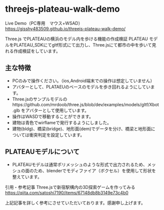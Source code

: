 # threejs-plateau-walk-demo
Live Demo（PC専用　マウス+WSAD）
https://gisshy483509.github.io/threejs-plateau-walk-demo/

Three.js でPLATEAUの横浜のモデル内を歩ける機能の作成検証
PLATEAU モデルをPLATEAU_SDKにてgltf形式にて出力し、Three.jsにて都市の中を歩いて見れる作成検証をしています。

## 主な特徴
- PCのみで操作ください。（ios,Android端末での操作は想定していません）
- アバターとして、PLATAEUのベースのモデルを歩き回れるようにしています。
- Three.jsのサンプルモデルのhttps://github.com/mrdoob/three.js/blob/dev/examples/models/gltf/Xbot.glb
をアバターとして使用しています。
- 操作はWASDで移動することができます。
- 建物は青色でwirflameで発行するようにしました。
- 建物(bldg)、橋梁(bridge)、地形面(dem)でデータを分け、橋梁と地形面については衝突判定を設定しています。

## PLATEAUモデルについて
- PLATEAUモデルは通常ポリメッシュのような形式で出力されるため、メッシュの面のため、blenderでモディファイア（ボクセル）を使用して形状を整えています。

引用・参考記事
Three.jsで新宿駅構内の3D探索ゲームを作ってみる
https://qiita.com/satoshi7190/items/67148db8b3149e73c4b0

上記記事を詳しく参考にさせていただいております。感謝申し上げます。

